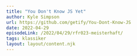 ```yaml
---
title: "You Don't Know JS Yet"
author: Kyle Simpson
url: https://github.com/getify/You-Dont-Know-JS
date: 2022-04-29
episodeLink: /2022/04/29/rfr023-meisterhaft/
tags: klassiker
layout: layout/content.njk
---
```

